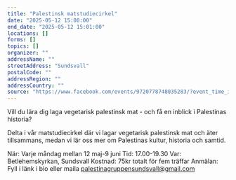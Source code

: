 ```yaml
---
title: "Palestinsk matstudiecirkel"
date: "2025-05-12 15:00:00"
end_date: "2025-05-12 15:01:00"
locations: []
forms: []
topics: []
organizer: ""
addressName: ""
streetAddress: "Sundsvall"
postalCode: ""
addressRegion: ""
addressCountry: ""
source: "https://www.facebook.com/events/9720778748035283/?event_time_id=9720778754701949"
---
```

Vill du lära dig laga vegetarisk palestinsk mat - och få en inblick i Palestinas historia?

Delta i vår matstudiecirkel där vi lagar vegetarisk palestinsk mat och äter tillsammans, medan vi lär oss mer om Palestinas kultur, historia och samtid.

När: Varje måndag mellan 12 maj-9 juni
Tid: 17.00-19.30
Var: Betlehemskyrkan, Sundsvall
Kostnad: 75kr totalt för fem träffar
Anmälan: Fyll i länk i bio eller maila palestinagruppensundsvall@gmail.com